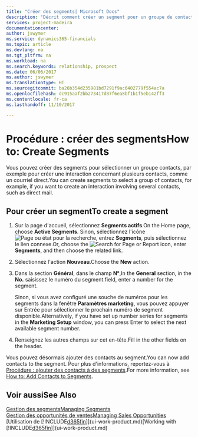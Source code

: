 ```yaml
---
title: "Créer des segments| Microsoft Docs"
description: "Décrit comment créer un segment pour un groupe de contacts dans Dynamics 365 Business edition, par exemple, afin de cibler plusieurs contacts avec un courriel direct."
services: project-madeira
documentationcenter: 
author: jswymer
ms.service: dynamics365-financials
ms.topic: article
ms.devlang: na
ms.tgt_pltfrm: na
ms.workload: na
ms.search.keywords: relationship, prospect
ms.date: 06/06/2017
ms.author: jswymer
ms.translationtype: HT
ms.sourcegitcommit: ba26b354d235981bd7291f9ac6402779f554ac7a
ms.openlocfilehash: dc915aaf2bb273417d87f6ea8bf1b1f5eb142ff3
ms.contentlocale: fr-ca
ms.lasthandoff: 11/10/2017

---
```

# <a name="how-to-create-segments"></a><span data-ttu-id="ede9b-103">Procédure : créer des segments</span><span class="sxs-lookup"><span data-stu-id="ede9b-103">How to: Create Segments</span></span>
<span data-ttu-id="ede9b-104">Vous pouvez créer des segments pour sélectionner un groupe contacts, par exemple pour créer une interaction concernant plusieurs contacts, comme un courriel direct.</span><span class="sxs-lookup"><span data-stu-id="ede9b-104">You can create segments to select a group of contacts, for example, if you want to create an interaction involving several contacts, such as direct mail.</span></span>

## <a name="to-create-a-segment"></a><span data-ttu-id="ede9b-105">Pour créer un segment</span><span class="sxs-lookup"><span data-stu-id="ede9b-105">To create a segment</span></span>
1. <span data-ttu-id="ede9b-106">Sur la page d'accueil, sélectionnez **Segments actifs**.</span><span class="sxs-lookup"><span data-stu-id="ede9b-106">On the Home page, choose **Active Segments**.</span></span> <span data-ttu-id="ede9b-107">Sinon, sélectionnez l'icône ![Page ou état pour la recherche](media/ui-search/search_small.png "icône Page ou état pour la recherche"), entrez **Segments**, puis sélectionnez le lien connexe.</span><span class="sxs-lookup"><span data-stu-id="ede9b-107">Or, choose the ![Search for Page or Report](media/ui-search/search_small.png "Search for Page or Report icon") icon, enter **Segments**, and then choose the related link.</span></span>
2. <span data-ttu-id="ede9b-108">Sélectionnez l'action **Nouveau**.</span><span class="sxs-lookup"><span data-stu-id="ede9b-108">Choose the **New** action.</span></span>
3. <span data-ttu-id="ede9b-109">Dans la section **Général**, dans le champ **N°**,</span><span class="sxs-lookup"><span data-stu-id="ede9b-109">In the **General** section, in the **No.**</span></span> <span data-ttu-id="ede9b-110">saisissez le numéro du segment.</span><span class="sxs-lookup"><span data-stu-id="ede9b-110">field, enter a number for the segment.</span></span>

    <span data-ttu-id="ede9b-111">Sinon, si vous avez configuré une souche de numéros pour les segments dans la fenêtre **Paramètres marketing**, vous pouvez appuyer sur Entrée pour sélectionner le prochain numéro de segment disponible.</span><span class="sxs-lookup"><span data-stu-id="ede9b-111">Alternatively, if you have set up number series for segments in the **Marketing Setup** window, you can press Enter to select the next available segment number.</span></span>
4. <span data-ttu-id="ede9b-112">Renseignez les autres champs sur cet en-tête.</span><span class="sxs-lookup"><span data-stu-id="ede9b-112">Fill in the other fields on the header.</span></span>

<span data-ttu-id="ede9b-113">Vous pouvez désormais ajouter des contacts au segment.</span><span class="sxs-lookup"><span data-stu-id="ede9b-113">You can now add contacts to the segment.</span></span> <span data-ttu-id="ede9b-114">Pour plus d'informations, reportez-vous à [Procédure : ajouter des contacts à des segments](marketing-add-contact-segment.md).</span><span class="sxs-lookup"><span data-stu-id="ede9b-114">For more information, see [How to: Add Contacts to Segments](marketing-add-contact-segment.md).</span></span>

## <a name="see-also"></a><span data-ttu-id="ede9b-115">Voir aussi</span><span class="sxs-lookup"><span data-stu-id="ede9b-115">See Also</span></span>
[<span data-ttu-id="ede9b-116">Gestion des segments</span><span class="sxs-lookup"><span data-stu-id="ede9b-116">Managing Segments</span></span>](marketing-segments.md)  
[<span data-ttu-id="ede9b-117">Gestion des opportunités de ventes</span><span class="sxs-lookup"><span data-stu-id="ede9b-117">Managing Sales Opportunities</span></span>](marketing-manage-sales-opportunities.md)  
<span data-ttu-id="ede9b-118">[Utilisation de [!INCLUDE[d365fin](includes/d365fin_md.md)]](ui-work-product.md)</span><span class="sxs-lookup"><span data-stu-id="ede9b-118">[Working with [!INCLUDE[d365fin](includes/d365fin_md.md)]](ui-work-product.md)</span></span>  

